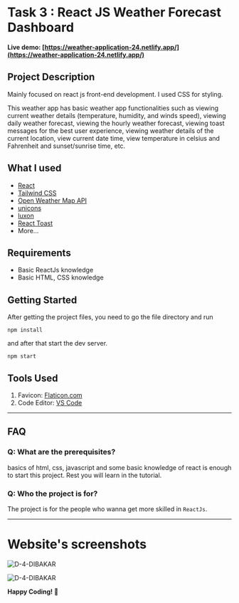# Task 3 : React JS Weather Forecast Dashboard

**Live demo: [https://weather-application-24.netlify.app/](https://weather-application-24.netlify.app/)**


## Project Description

Mainly focused on react js front-end development. I used CSS for styling.

This weather app has basic weather app functionalities such as viewing current weather details (temperature, humidity, and winds speed), viewing daily weather forecast, viewing the hourly weather forecast, viewing toast messages for the best user experience, viewing weather details of the current location, view current date time, view temperature in celsius and Fahrenheit and sunset/sunrise time, etc.

## What I used

- [React](https://reactjs.org/)
- [Tailwind CSS](https://tailwindcss.com/)
- [Open Weather Map API](https://openweathermap.org/api)
- [unicons](iconscout.com)
- [luxon](https://www.npmjs.com/package/luxon)
- [React Toast](https://www.npmjs.com/package/react-toastify)
- More...

## Requirements

- Basic ReactJs knowledge
- Basic HTML, CSS knowledge

## Getting Started

After getting the project files, you need to go the file directory and run

```shell
npm install
```

and after that start the dev server.

```shell
npm start
```

## Tools Used

1. Favicon: [Flaticon.com](https://www.flaticon.com/)
1. Code Editor: [VS Code](https://code.visualstudio.com/)

---

## FAQ

### Q: What are the prerequisites?

basics of html, css, javascript and some basic knowledge of react is enough to start this project. Rest you will learn in the tutorial.

### Q: Who the project is for?

The project is for the people who wanna get more skilled in `ReactJs`.

---


# Website's screenshots

![D-4-DIBAKAR](https://github.com/user-attachments/assets/ea92641c-d96b-4fb4-8ac0-d67d78ef5ce0)

![D-4-DIBAKAR](https://github.com/user-attachments/assets/4d135456-0c64-40c8-b4db-083e5fdf370e)



**Happy Coding! 🚀**

